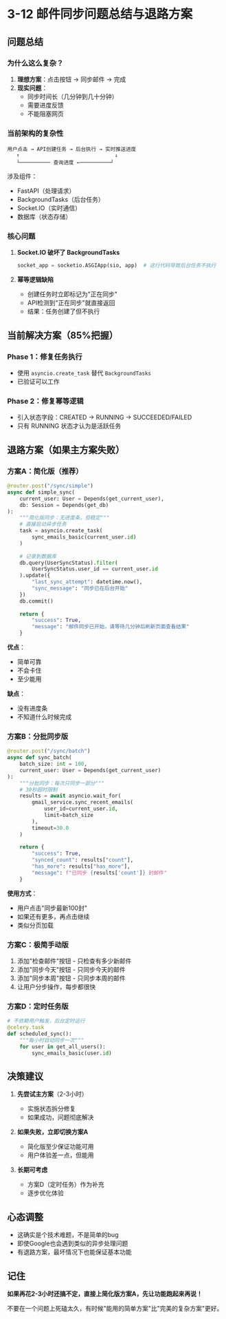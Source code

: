 # 3-12 邮件同步问题总结与退路方案

## 问题总结

### 为什么这么复杂？

1. **理想方案**：点击按钮 → 同步邮件 → 完成
2. **现实问题**：
   - 同步时间长（几分钟到几十分钟）
   - 需要进度反馈
   - 不能阻塞网页

### 当前架构的复杂性

```
用户点击 → API创建任务 → 后台执行 → 实时推送进度
   ↑                               ↓
   └────────── 查询进度 ←──────────┘
```

涉及组件：
- FastAPI（处理请求）
- BackgroundTasks（后台任务）
- Socket.IO（实时通信）
- 数据库（状态存储）

### 核心问题

1. **Socket.IO 破坏了 BackgroundTasks**
   ```python
   socket_app = socketio.ASGIApp(sio, app)  # 这行代码导致后台任务不执行
   ```

2. **幂等逻辑缺陷**
   - 创建任务时立即标记为"正在同步"
   - API检测到"正在同步"就直接返回
   - 结果：任务创建了但不执行

## 当前解决方案（85%把握）

### Phase 1：修复任务执行
- 使用 `asyncio.create_task` 替代 `BackgroundTasks`
- 已验证可以工作

### Phase 2：修复幂等逻辑
- 引入状态字段：CREATED → RUNNING → SUCCEEDED/FAILED
- 只有 RUNNING 状态才认为是活跃任务

## 退路方案（如果主方案失败）

### 方案A：简化版（推荐）
```python
@router.post("/sync/simple")
async def simple_sync(
    current_user: User = Depends(get_current_user),
    db: Session = Depends(get_db)
):
    """简化版同步：无进度条，但稳定"""
    # 直接启动异步任务
    task = asyncio.create_task(
        sync_emails_basic(current_user.id)
    )
    
    # 记录到数据库
    db.query(UserSyncStatus).filter(
        UserSyncStatus.user_id == current_user.id
    ).update({
        "last_sync_attempt": datetime.now(),
        "sync_message": "同步已在后台开始"
    })
    db.commit()
    
    return {
        "success": True,
        "message": "邮件同步已开始，请等待几分钟后刷新页面查看结果"
    }
```

**优点**：
- 简单可靠
- 不会卡住
- 至少能用

**缺点**：
- 没有进度条
- 不知道什么时候完成

### 方案B：分批同步版
```python
@router.post("/sync/batch")
async def sync_batch(
    batch_size: int = 100,
    current_user: User = Depends(get_current_user)
):
    """分批同步：每次只同步一部分"""
    # 30秒超时限制
    results = await asyncio.wait_for(
        gmail_service.sync_recent_emails(
            user_id=current_user.id,
            limit=batch_size
        ),
        timeout=30.0
    )
    
    return {
        "success": True,
        "synced_count": results["count"],
        "has_more": results["has_more"],
        "message": f"已同步 {results['count']} 封邮件"
    }
```

**使用方式**：
- 用户点击"同步最新100封"
- 如果还有更多，再点击继续
- 类似分页加载

### 方案C：极简手动版
1. 添加"检查邮件"按钮 - 只检查有多少新邮件
2. 添加"同步今天"按钮 - 只同步今天的邮件  
3. 添加"同步本周"按钮 - 只同步本周的邮件
4. 让用户分步操作，每步都很快

### 方案D：定时任务版
```python
# 不依赖用户触发，后台定时运行
@celery.task
def scheduled_sync():
    """每小时自动同步一次"""
    for user in get_all_users():
        sync_emails_basic(user.id)
```

## 决策建议

1. **先尝试主方案**（2-3小时）
   - 实施状态拆分修复
   - 如果成功，问题彻底解决

2. **如果失败，立即切换方案A**
   - 简化版至少保证功能可用
   - 用户体验差一点，但能用

3. **长期可考虑**
   - 方案D（定时任务）作为补充
   - 逐步优化体验

## 心态调整

- 这确实是个技术难题，不是简单的bug
- 即使Google也会遇到类似的异步处理问题
- 有退路方案，最坏情况下也能保证基本功能

## 记住

**如果再花2-3小时还搞不定，直接上简化版方案A，先让功能跑起来再说！**

不要在一个问题上死磕太久，有时候"能用的简单方案"比"完美的复杂方案"更好。